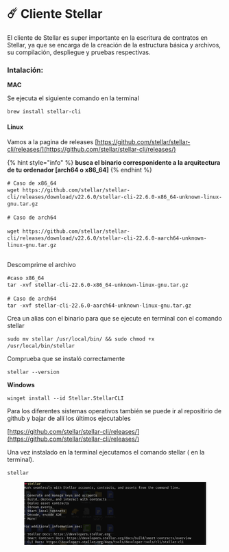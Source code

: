 # ☄️ Cliente Stellar

El cliente de Stellar es super importante en la escritura de contratos en Stellar, ya que se encarga de la creación de la estructura básica y archivos, su compilación, despliegue y pruebas respectivas.



### Intalación:

**MAC**&#x20;

Se ejecuta el siguiente comando en la terminal

```
brew install stellar-cli
```

#### Linux

Vamos a la pagina de releases [https://github.com/stellar/stellar-cli/releases/](https://github.com/stellar/stellar-cli/releases/)

{% hint style="info" %}
**busca el binario corresponidente a la  arquitectura de tu ordenador \[arch64 o x86\_64]**
{% endhint %}



<pre><code># Caso de x86_64
wget https://github.com/stellar/stellar-cli/releases/download/v22.6.0/stellar-cli-22.6.0-x86_64-unknown-linux-gnu.tar.gz

# Caso de arch64

wget https://github.com/stellar/stellar-cli/releases/download/v22.6.0/stellar-cli-22.6.0-aarch64-unknown-linux-gnu.tar.gz 
<strong>
</strong></code></pre>

Descomprime el archivo&#x20;

```
#caso x86_64
tar -xvf stellar-cli-22.6.0-x86_64-unknown-linux-gnu.tar.gz

# Caso de arch64
tar -xvf stellar-cli-22.6.0-aarch64-unknown-linux-gnu.tar.gz
```

Crea un alias con el binario para que se ejecute en terminal con el comando stellar

```
sudo mv stellar /usr/local/bin/ && sudo chmod +x /usr/local/bin/stellar
```

Comprueba que se instaló correctamente

```
stellar --version
```



**Windows**

```
winget install --id Stellar.StellarCLI 
```

Para los diferentes sistemas operativos también se puede ir al repositirio de github y bajar de allí los últimos ejecutables

[https://github.com/stellar/stellar-cli/releases/](https://github.com/stellar/stellar-cli/releases/)

Una vez instalado en la terminal ejecutamos el comando stellar ( en la terminal).

```
stellar
```

<figure><img src="../.gitbook/assets/image (17).png" alt=""><figcaption></figcaption></figure>
